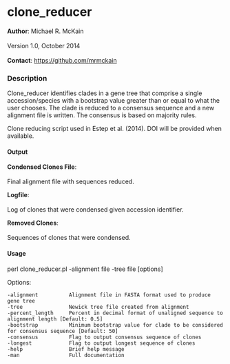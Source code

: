 clone_reducer
=============
<b>Author</b>: Michael R. McKain<br>
</br>
Version 1.0, October 2014
<br></br>
<b>Contact</b>: https://github.com/mrmckain
<h3>Description</h3>

Clone_reducer identifies clades in a gene tree that comprise a single accession/species with a bootstrap value greater than or equal to what the user chooses. The clade is reduced to a consensus sequence and a new alignment file is written. The consensus is based on majority rules.

Clone reducing script used in Estep et al. (2014). DOI will be provided when available.

<h4>Output</h4>

<b>Condensed Clones File</b>:<br></br>
	Final alignment file with sequences reduced.

<b>Logfile</b>:<br></br>
	Log of clones that were condensed given accession identifier.

<b>Removed Clones</b>:<br></br>
	Sequences of clones that were condensed.

<h4>Usage</h4>

perl clone_reducer.pl -alignment file -tree file [options] 

Options:

	-alignment 			Alignment file in FASTA format used to produce gene tree
	-tree 				Newick tree file created from alignment
	-percent_length 	Percent in decimal format of unaligned sequence to alignment length [Default: 0.5]
	-bootstrap 			Minimum bootstrap value for clade to be considered for consensus sequence [Default: 50]
	-consensus 			Flag to output consensus sequence of clones
	-longest 			Flag to output longest sequence of clones
	-help 				Brief help message
	-man 				Full documentation
